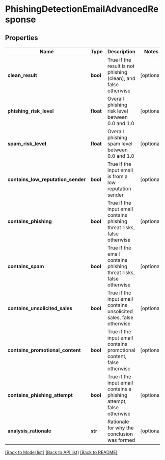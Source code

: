 # PhishingDetectionEmailAdvancedResponse

## Properties
Name | Type | Description | Notes
------------ | ------------- | ------------- | -------------
**clean_result** | **bool** | True if the result is not phishing (clean), and false otherwise | [optional] 
**phishing_risk_level** | **float** | Overall phishing risk level between 0.0 and 1.0 | [optional] 
**spam_risk_level** | **float** | Overall phishing spam level between 0.0 and 1.0 | [optional] 
**contains_low_reputation_sender** | **bool** | True if the input email is from a low reputation sender | [optional] 
**contains_phishing** | **bool** | True if the input email contains phishing threat risks, false otherwise | [optional] 
**contains_spam** | **bool** | True if the email contains phishing threat risks, false otherwise | [optional] 
**contains_unsolicited_sales** | **bool** | True if the input email contains unsolicited sales, false otherwise | [optional] 
**contains_promotional_content** | **bool** | True if the input email contains promotional content, false otherwise | [optional] 
**contains_phishing_attempt** | **bool** | True if the input email contains a phishing attempt, false otherwise | [optional] 
**analysis_rationale** | **str** | Rationale for why the conclusion was formed | [optional] 

[[Back to Model list]](../README.md#documentation-for-models) [[Back to API list]](../README.md#documentation-for-api-endpoints) [[Back to README]](../README.md)



